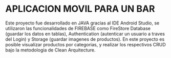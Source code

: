 # APLICACION MOVIL PARA UN BAR
Este proyecto fue desarrollado en JAVA gracias al IDE Android Studio, se utilizaron las funcionalidades de FIREBASE como FireStore Database (guardar los datos en tablas),
Authentication (autenticar un usuario a traves del Login) y Storage (guardar imagenes de productos). En este proyecto es posible visualizar productos por categorias, y
realizar los respectivos CRUD bajo la metodologia de Clean Arquitecture. 
